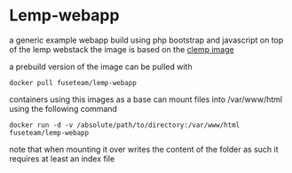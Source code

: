 # Lemp-webapp
a generic example webapp build using php bootstrap and javascript on top of the lemp webstack
the image is based on the [clemp image](https://github.com/fuseteam/docker-centos-lemp)

a prebuild version of the image can be pulled with
```
docker pull fuseteam/lemp-webapp
```
containers using this images as a base can mount files into /var/www/html using the following command
```
docker run -d -v /absolute/path/to/directory:/var/www/html fuseteam/lemp-webapp
```
note that when mounting it over writes the content of the folder as such it requires at least an index file
